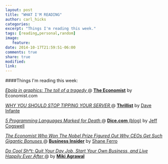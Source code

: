 ```yaml
---
layout: post
title: "WHAT I'M READING"
author: carl_hicks 
categories:
excerpt: "Things I'm reading this week."
tags: [reading,personal,random]
image:
   feature:
date: 2014-10-17T21:59:51-06:00
comments: true
share: true
modified:
link:
---
```


####Things I'm reading this week:

[ _Ebola in graphics: The toll of a tragedy_ ](http://www.economist.com/blogs/graphicdetail/2014/10/ebola-graphics?fsrc=nlw%7Cnewe%7C13-10-2014%7CNA#) @ [ **The Economist**](http://economist.com) by Economist.com 

[ _WHY YOU SHOULD STOP TIPPING YOUR SERVER_ ](http://www.thrillist.com/eat/nation/why-you-should-stop-tipping-reasons-not-to-tip) @ [**Thrillist**](http://Thrillist.com) by [Dave Infante](http://www.thrillist.com/authors/dave-infante)

[ _5 Programming Languages Marked for Death_ ](http://news.dice.com/2014/10/09/5-programming-languages-marked-for-death/?CMPID=EM_RE_UP_JS_AD_DA_CP_&utm_source=Responsys&utm_medium=Email&utm_content=&utm_campaign=Advisory_DiceAdvisor) @ [**Dice.com** (blog)](http://news.dice.com) by [Jeff Cogswell](http://www.oreilly.com/pub/au/1789)

[ _The Economist Who Won The Nobel Prize Figured Out Why CEOs Get Such Gigantic Bonuses_ ](http://www.businessinsider.com/the-economics-nobel-prize-winner-helps-explain-huge-ceo-bonuses-2014-10?utm_content=bufferba0a9&utm_medium=social&utm_source=twitter.com&utm_campaign=buffer) @ [**Business Insider**](http://businesinsider.com) by [Shane Ferro](http://www.shaneferro.com/about)

[ _Do Cool Sh*t: Quit Your Day Job, Start Your Own Business, and Live Happily Ever After_ ](http://www.amazon.com/gp/aw/d/0062261533?pc_redir=1413174342&robot_redir=1) @ by [**Miki Agrawal**](http://www.mikiagrawal.com/about-miki/)
